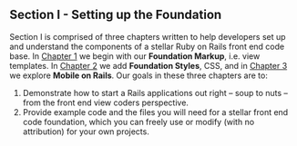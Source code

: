 Section I - Setting up the Foundation
-------------------------------------

Section I is comprised of three chapters written to help developers set up and understand the components of a stellar Ruby on Rails front end code base. In [Chapter 1][] we begin with our **Foundation Markup**, i.e. view templates. In [Chapter 2][] we add **Foundation Styles**, CSS, and in [Chapter 3][] we explore **Mobile on Rails**. Our goals in these three chapters are to:

1. Demonstrate how to start a Rails applications out right – soup to nuts – from the front end view coders perspective.
2. Provide example code and the files you will need for a stellar front end code foundation, which you can freely use or modify (with no attribution) for your own projects.

[Chapter 1]:            https://github.com/maxxiimo/the-front-end-manifesto/edit/master/foundation-markup.md
[Chapter 2]:            https://github.com/maxxiimo/the-front-end-manifesto/blob/master/foundation-styles.md
[Chapter 3]:            https://github.com/maxxiimo/the-front-end-manifesto/blob/master/mobile-on-rails.md
